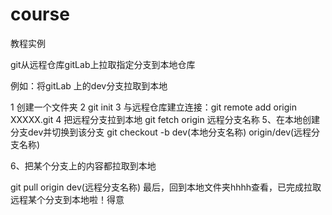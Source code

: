# course
教程实例

git从远程仓库gitLab上拉取指定分支到本地仓库

例如：将gitLab 上的dev分支拉取到本地

1 创建一个文件夹
2 git init
3 与远程仓库建立连接：git remote add origin XXXXX.git
4 把远程分支拉到本地 git fetch origin 远程分支名称
5、在本地创建分支dev并切换到该分支
	git checkout -b dev(本地分支名称) origin/dev(远程分支名称)

6、把某个分支上的内容都拉取到本地

git pull origin dev(远程分支名称)
最后，回到本地文件夹hhhh查看，已完成拉取远程某个分支到本地啦！得意